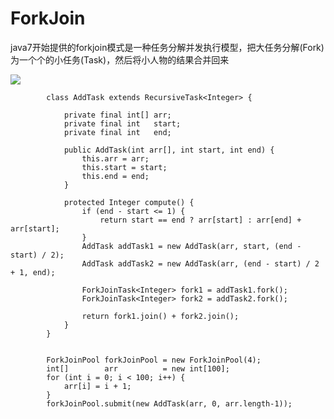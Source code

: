 

 ForkJoin
==

java7开始提供的forkjoin模式是一种任务分解并发执行模型，把大任务分解(Fork)为一个个的小任务(Task)，然后将小人物的结果合并回来


![](http://cdn2.infoqstatic.com/statics_s1_20160622-0236/resource/articles/fork-join-introduction/zh/resources/21.png)


```
		class AddTask extends RecursiveTask<Integer> {

			private final int[] arr;
			private final int   start;
			private final int   end;

			public AddTask(int arr[], int start, int end) {
				this.arr = arr;
				this.start = start;
				this.end = end;
			}

			protected Integer compute() {
				if (end - start <= 1) {
					return start == end ? arr[start] : arr[end] + arr[start];
				}
				AddTask addTask1 = new AddTask(arr, start, (end - start) / 2);
				AddTask addTask2 = new AddTask(arr, (end - start) / 2 + 1, end);

				ForkJoinTask<Integer> fork1 = addTask1.fork();
				ForkJoinTask<Integer> fork2 = addTask2.fork();

				return fork1.join() + fork2.join();
			}
		}


		ForkJoinPool forkJoinPool = new ForkJoinPool(4);
		int[]        arr          = new int[100];
		for (int i = 0; i < 100; i++) {
			arr[i] = i + 1;
		}
		forkJoinPool.submit(new AddTask(arr, 0, arr.length-1));

```


